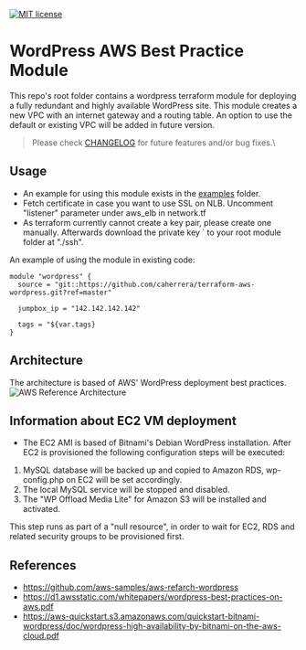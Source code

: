 [![MIT license](https://img.shields.io/badge/license-MIT-brightgreen.svg)](http://opensource.org/licenses/MIT)


# WordPress AWS Best Practice Module
This repo's root folder contains a wordpress terraform module for deploying a fully redundant and highly available WordPress site.
This module creates a new VPC with an internet gateway and a routing table.
An option to use the default or existing VPC will be added in future version.

> Please check [CHANGELOG](CHANGELOG.md) for future features and/or bug fixes.\

## Usage
* An example for using this module exists in the [examples](examples/) folder.
* Fetch certificate in case you want to use SSL on NLB. Uncomment "listener" parameter under aws_elb in network.tf
* As terraform currently cannot create a key pair, please create one manually. Afterwards download the private key `
  to your root module folder at "./ssh".

An example of using the module in existing code:
```hcl
module "wordpress" {
  source = "git::https://github.com/caherrera/terraform-aws-wordpress.git?ref=master"

  jumpbox_ip = "142.142.142.142"

  tags = "${var.tags}
}
```

## Architecture
The architecture is based of AWS' WordPress deployment best practices.
![AWS Reference Architecture](https://github.com/caherrera/terraform-aws-wordpress/blob/master/images/aws-refarch-wordpress.jpeg?raw=true)


## Information about EC2 VM deployment
* The EC2 AMI is based of Bitnami's Debian WordPress installation.
After EC2 is provisioned the following configuration steps will be executed:
1. MySQL database will be backed up and copied to Amazon RDS, wp-config.php on EC2 will be set accordingly.
2. The local MySQL service will be stopped and disabled.
3. The "WP Offload Media Lite" for Amazon S3 will be installed and activated.

This step runs as part of a "null resource", in order to wait for EC2, RDS and related security groups to be provisioned first.


## References
* https://github.com/aws-samples/aws-refarch-wordpress
* https://d1.awsstatic.com/whitepapers/wordpress-best-practices-on-aws.pdf
* https://aws-quickstart.s3.amazonaws.com/quickstart-bitnami-wordpress/doc/wordpress-high-availability-by-bitnami-on-the-aws-cloud.pdf

